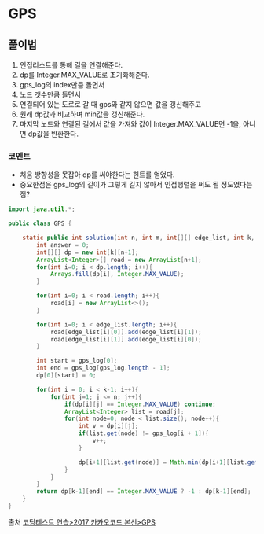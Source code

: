 # GPS

## 풀이법
1. 인접리스트를 통해 길을 연결해준다.
2. dp를 Integer.MAX_VALUE로 초기화해준다.
3. gps_log의 index만큼 돌면서
4. 노드 갯수만큼 돌면서
5. 연결되어 있는 도로로 갈 때 gps와 같지 않으면 값을 갱신해주고
6. 원래 dp값과 비교하며 min값을 갱신해준다.
7. 마지막 노드와 연결된 길에서 값을 가져와 값이 Integer.MAX_VALUE면 -1을, 아니면 dp값을 반환한다.

### 코멘트
- 처음 방향성을 못잡아 dp를 써야한다는 힌트를 얻었다.
- 중요한점은 gps_log의 길이가 그렇게 길지 않아서 인접행렬을 써도 될 정도였다는 점?

```java
import java.util.*;

public class GPS {

    static public int solution(int n, int m, int[][] edge_list, int k, int[] gps_log) {
        int answer = 0;
        int[][] dp = new int[k][n+1];
        ArrayList<Integer>[] road = new ArrayList[n+1];
        for(int i=0; i < dp.length; i++){
            Arrays.fill(dp[i], Integer.MAX_VALUE);
        }

        for(int i=0; i < road.length; i++){
            road[i] = new ArrayList<>();
        }

        for(int i=0; i < edge_list.length; i++){
            road[edge_list[i][0]].add(edge_list[i][1]);
            road[edge_list[i][1]].add(edge_list[i][0]);
        }

        int start = gps_log[0];
        int end = gps_log[gps_log.length - 1];
        dp[0][start] = 0;

        for(int i = 0; i < k-1; i++){
            for(int j=1; j <= n; j++){
                if(dp[i][j] == Integer.MAX_VALUE) continue;
                ArrayList<Integer> list = road[j];
                for(int node=0; node < list.size(); node++){
                    int v = dp[i][j];
                    if(list.get(node) != gps_log[i + 1]){
                        v++;
                    }

                    dp[i+1][list.get(node)] = Math.min(dp[i+1][list.get(node)], v);
                }
            }
        }
        return dp[k-1][end] == Integer.MAX_VALUE ? -1 : dp[k-1][end];
    }
}

```


출처 [코딩테스트 연습>2017 카카오코드 본선>GPS](https://programmers.co.kr/learn/courses/30/lessons/1837)